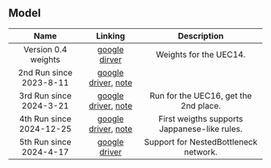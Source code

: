 ## Model

| Name | Linking | Description |
| :----: | :----: | :----: |
| Version 0.4 weights | [google dirver](https://drive.google.com/drive/folders/1LMHYDHefa_E439X1GZkyIoWm7gFyTVCS?usp=drive_link) | Weights for the UEC14. |
| 2nd Run since 2023-8-11 | [google driver](https://drive.google.com/drive/folders/1nawHAKHTBKEpLcizaVrK4GVDSIuVqJ-Q?usp=sharing), [note](https://hackmd.io/@yrHb-fKBRoyrKDEKdPSDWg/ByM5hKPh2) | |
| 3rd Run since 2024-3-21 | [google driver](https://drive.google.com/drive/folders/1_wnDk50g35ekb41Eg3VcoYlSfXt-ngQl), [note](https://hackmd.io/@yrHb-fKBRoyrKDEKdPSDWg/Hyc_Mg110) | Run for the UEC16, get the 2nd place. |
| 4th Run since 2024-12-25 | [google driver](https://drive.google.com/drive/folders/1l2GI5lYHinpfp7oxK5r36PwSyr9RBHX2?usp=drive_link), [note](https://hackmd.io/@yrHb-fKBRoyrKDEKdPSDWg/rkNalPcHyl) | First weigths supports Jappanese-like rules. |
| 5th Run since 2024-4-17 | [google driver](https://drive.google.com/drive/folders/1j5Im052hRRKibMQ6StYx3m-UOH3ip_v0?usp=sharing) | Support for NestedBottleneck network. |
